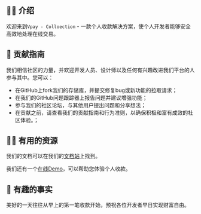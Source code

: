 ## 🙋‍♀️ 介绍
欢迎来到`Vpay - Colloection` - 一款个人收款解决方案，使个人开发者能够安全高效地处理在线交易。

## 🌈 贡献指南
我们相信社区的力量，并欢迎开发人员、设计师以及任何有兴趣改进我们平台的人参与其中。您可以：
- 在GitHub上fork我们的存储库，并提交修复bug或新功能的拉取请求；
- 在我们的GitHub问题跟踪器上报告问题并建议增强功能；
- 参与我们的社区论坛，与其他用户提出问题和分享想法；
- 在贡献之前，请查看我们的贡献指南和行为准则，以确保积极和富有成效的社区体验。；

## 👩‍💻 有用的资源
我们的文档可以在我们的[文档站](https://vpay.ankio.net)上找到。

我们还有一个[在线Demo](https://pay.ankio.net)，可以帮助您体验个人收款。

## 🍿 有趣的事实
美好的一天往往从早上的第一笔收款开始，预祝各位开发者早日实现财富自由。

